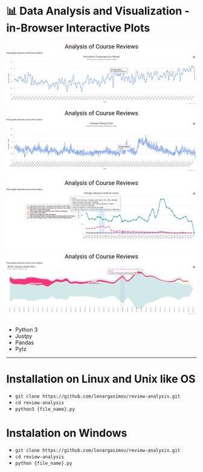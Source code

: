 # 📊 Data Analysis and Visualization - in-Browser Interactive Plots

![screen](screen1.png)
![screen](screen2.png)
![screen](screen3.png)
![screen](screen4.png)

- Python 3
- Justpy
- Pandas
- Pytz

---

# Installation on Linux and Unix like OS

- `git clone https://github.com/lenargasimov/review-analysis.git`
- `cd review-analysis`
- `python3 {file_name}.py`

# Instalation on Windows

- `git clone https://github.com/lenargasimov/review-analysis.git`
- `cd review-analysis`
- `python {file_name}.py`
